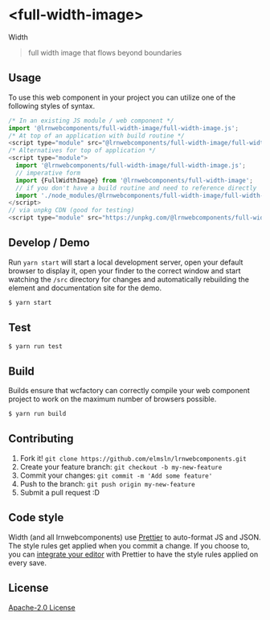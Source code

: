 # &lt;full-width-image&gt;

Width
> full width image that flows beyond boundaries

## Usage
To use this web component in your project you can utilize one of the following styles of syntax.

```js
/* In an existing JS module / web component */
import '@lrnwebcomponents/full-width-image/full-width-image.js';
/* At top of an application with build routine */
<script type="module" src="@lrnwebcomponents/full-width-image/full-width-image.js"></script>
/* Alternatives for top of application */
<script type="module">
  import '@lrnwebcomponents/full-width-image/full-width-image.js';
  // imperative form
  import {FullWidthImage} from '@lrnwebcomponents/full-width-image';
  // if you don't have a build routine and need to reference directly
  import './node_modules/@lrnwebcomponents/full-width-image/full-width-image.js';
</script>
// via unpkg CDN (good for testing)
<script type="module" src="https://unpkg.com/@lrnwebcomponents/full-width-image/full-width-image.js"></script>
```

## Develop / Demo
Run `yarn start` will start a local development server, open your default browser to display it, open your finder to the correct window and start watching the `/src` directory for changes and automatically rebuilding the element and documentation site for the demo.
```bash
$ yarn start
```

## Test

```bash
$ yarn run test
```

## Build
Builds ensure that wcfactory can correctly compile your web component project to
work on the maximum number of browsers possible.
```bash
$ yarn run build
```

## Contributing

1. Fork it! `git clone https://github.com/elmsln/lrnwebcomponents.git`
2. Create your feature branch: `git checkout -b my-new-feature`
3. Commit your changes: `git commit -m 'Add some feature'`
4. Push to the branch: `git push origin my-new-feature`
5. Submit a pull request :D

## Code style

Width (and all lrnwebcomponents) use [Prettier][prettier] to auto-format JS and JSON.  The style rules get applied when you commit a change.  If you choose to, you can [integrate your editor][prettier-ed] with Prettier to have the style rules applied on every save.

[prettier]: https://github.com/prettier/prettier/
[prettier-ed]: https://github.com/prettier/prettier/#editor-integration
[polyserve]: https://github.com/Polymer/polyserve
[web-component-tester]: https://github.com/Polymer/web-component-tester

## License
[Apache-2.0 License](http://opensource.org/licenses/Apache-2.0)